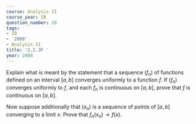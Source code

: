 ```yaml
---
course: Analysis II
course_year: IB
question_number: 20
tags:
- IB
- '2008'
- Analysis II
title: '2.I.3F '
year: 2008
---
```



Explain what is meant by the statement that a sequence $\left(f_{n}\right)$ of functions defined on an interval $[a, b]$ converges uniformly to a function $f$. If $\left(f_{n}\right)$ converges uniformly to $f$, and each $f_{n}$ is continuous on $[a, b]$, prove that $f$ is continuous on $[a, b]$.

Now suppose additionally that $\left(x_{n}\right)$ is a sequence of points of $[a, b]$ converging to a limit $x$. Prove that $f_{n}\left(x_{n}\right) \rightarrow f(x)$.